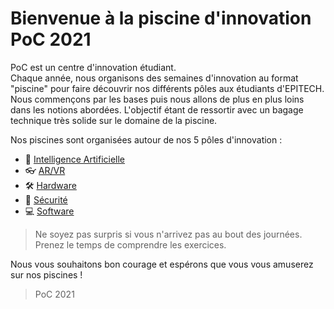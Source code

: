 # Bienvenue à la piscine d'innovation PoC 2021

PoC est un centre d'innovation étudiant.<br>
Chaque année, nous organisons des semaines d'innovation au format "piscine" pour faire découvrir nos différents pôles aux étudiants d'EPITECH.
Nous commençons par les bases puis nous allons de plus en plus loins dans les notions abordées. L'objectif étant de ressortir avec un bagage technique très solide sur le domaine de la piscine.

Nos piscines sont organisées autour de nos 5 pôles d'innovation :
- 🧠 [Intelligence Artificielle](./AI/)
- 👓 [AR/VR](./ARVR/)
- 🛠️ [Hardware](./Hardware/)
- 🔑 [Sécurité](./Security/)
- 💻 [Software](./Software/)

> Ne soyez pas surpris si vous n'arrivez pas au bout des journées. Prenez le temps de comprendre les exercices.

Nous vous souhaitons bon courage et espérons que vous vous amuserez sur nos piscines ! 

> PoC 2021
